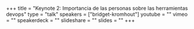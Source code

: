+++
title = "Keynote 2: Importancia de las personas sobre las herramientas devops"
type = "talk"
speakers = ["bridget-kromhout"]
youtube = ""
vimeo = ""
speakerdeck = ""
slideshare = ""
slides = ""
+++
